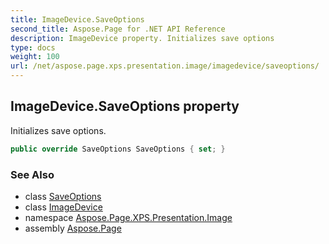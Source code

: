 ```yaml
---
title: ImageDevice.SaveOptions
second_title: Aspose.Page for .NET API Reference
description: ImageDevice property. Initializes save options
type: docs
weight: 100
url: /net/aspose.page.xps.presentation.image/imagedevice/saveoptions/
---
```

## ImageDevice.SaveOptions property

Initializes save options.

```csharp
public override SaveOptions SaveOptions { set; }
```

### See Also

* class [SaveOptions](../../../aspose.page/saveoptions/)
* class [ImageDevice](../)
* namespace [Aspose.Page.XPS.Presentation.Image](../../imagedevice/)
* assembly [Aspose.Page](../../../)


